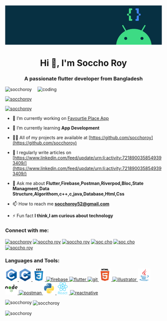 ![logo](https://github.com/socchoroy/socchoroy/blob/main/1647533808153.png)

<h1 align="center">Hi 👋, I'm Soccho Roy</h1>
<h3 align="center">A passionate flutter developer from Bangladesh</h3>

<img align="right" alt="coding" width="400" src="https://user-images.githubusercontent.com/55389276/140866485-8fb1c876-9a8f-4d6a-98dc-08c4981eaf70.gif">
<p align="left"> <img src="https://komarev.com/ghpvc/?username=socchoroy&label=Profile%20views&color=0e75b6&style=flat" alt="socchoroy" /> </p>

<p align="left"> <a href="https://github.com/ryo-ma/github-profile-trophy"><img src="https://github-profile-trophy.vercel.app/?username=socchoroy" alt="socchoroy" /></a> </p>

<p align="left"> <a href="https://twitter.com/socchoroy" target="blank"><img src="https://img.shields.io/twitter/follow/socchoroy?logo=twitter&style=for-the-badge" alt="socchoroy" /></a> </p>

- 🔭 I’m currently working on [Favourtie Place App](https://github.com/socchoroy/Invoice-Pdf-Maker)

- 🌱 I’m currently learning **App Development**

- 👨‍💻 All of my projects are available at [https://github.com/socchoroy](https://github.com/socchoroy)

- 📝 I regularly write articles on [https://www.linkedin.com/feed/update/urn:li:activity:7218900358549393409/](https://www.linkedin.com/feed/update/urn:li:activity:7218900358549393409/)

- 💬 Ask me about **Flutter,Firebase,Postman,Riverpod,Bloc,State Managment,Data Structure,Algorithom,c++,c,java,Database,Html,Css**

- 📫 How to reach me **socchoroy52@gmail.com**

- ⚡ Fun fact **I think,I am curious about technology**

<h3 align="left">Connect with me:</h3>
<p align="left">
<a href="https://twitter.com/socchoroy" target="blank"><img align="center" src="https://raw.githubusercontent.com/rahuldkjain/github-profile-readme-generator/master/src/images/icons/Social/twitter.svg" alt="socchoroy" height="30" width="40" /></a>
<a href="https://linkedin.com/in/soccho roy" target="blank"><img align="center" src="https://raw.githubusercontent.com/rahuldkjain/github-profile-readme-generator/master/src/images/icons/Social/linked-in-alt.svg" alt="soccho roy" height="30" width="40" /></a>
<a href="https://stackoverflow.com/users/soccho roy" target="blank"><img align="center" src="https://raw.githubusercontent.com/rahuldkjain/github-profile-readme-generator/master/src/images/icons/Social/stack-overflow.svg" alt="soccho roy" height="30" width="40" /></a>
<a href="https://fb.com/soc cho" target="blank"><img align="center" src="https://raw.githubusercontent.com/rahuldkjain/github-profile-readme-generator/master/src/images/icons/Social/facebook.svg" alt="soc cho" height="30" width="40" /></a>
<a href="https://instagram.com/soc cho" target="blank"><img align="center" src="https://raw.githubusercontent.com/rahuldkjain/github-profile-readme-generator/master/src/images/icons/Social/instagram.svg" alt="soc cho" height="30" width="40" /></a>
<a href="https://www.hackerrank.com/soccho roy" target="blank"><img align="center" src="https://raw.githubusercontent.com/rahuldkjain/github-profile-readme-generator/master/src/images/icons/Social/hackerrank.svg" alt="soccho roy" height="30" width="40" /></a>
</p>

<h3 align="left">Languages and Tools:</h3>
<p align="left"> <a href="https://www.cprogramming.com/" target="_blank" rel="noreferrer"> <img src="https://raw.githubusercontent.com/devicons/devicon/master/icons/c/c-original.svg" alt="c" width="40" height="40"/> </a> <a href="https://www.w3schools.com/cpp/" target="_blank" rel="noreferrer"> <img src="https://raw.githubusercontent.com/devicons/devicon/master/icons/cplusplus/cplusplus-original.svg" alt="cplusplus" width="40" height="40"/> </a> <a href="https://www.w3schools.com/css/" target="_blank" rel="noreferrer"> <img src="https://raw.githubusercontent.com/devicons/devicon/master/icons/css3/css3-original-wordmark.svg" alt="css3" width="40" height="40"/> </a> <a href="https://firebase.google.com/" target="_blank" rel="noreferrer"> <img src="https://www.vectorlogo.zone/logos/firebase/firebase-icon.svg" alt="firebase" width="40" height="40"/> </a> <a href="https://flutter.dev" target="_blank" rel="noreferrer"> <img src="https://www.vectorlogo.zone/logos/flutterio/flutterio-icon.svg" alt="flutter" width="40" height="40"/> </a> <a href="https://git-scm.com/" target="_blank" rel="noreferrer"> <img src="https://www.vectorlogo.zone/logos/git-scm/git-scm-icon.svg" alt="git" width="40" height="40"/> </a> <a href="https://www.w3.org/html/" target="_blank" rel="noreferrer"> <img src="https://raw.githubusercontent.com/devicons/devicon/master/icons/html5/html5-original-wordmark.svg" alt="html5" width="40" height="40"/> </a> <a href="https://www.adobe.com/in/products/illustrator.html" target="_blank" rel="noreferrer"> <img src="https://www.vectorlogo.zone/logos/adobe_illustrator/adobe_illustrator-icon.svg" alt="illustrator" width="40" height="40"/> </a> <a href="https://www.java.com" target="_blank" rel="noreferrer"> <img src="https://raw.githubusercontent.com/devicons/devicon/master/icons/java/java-original.svg" alt="java" width="40" height="40"/> </a> <a href="https://nodejs.org" target="_blank" rel="noreferrer"> <img src="https://raw.githubusercontent.com/devicons/devicon/master/icons/nodejs/nodejs-original-wordmark.svg" alt="nodejs" width="40" height="40"/> </a> <a href="https://postman.com" target="_blank" rel="noreferrer"> <img src="https://www.vectorlogo.zone/logos/getpostman/getpostman-icon.svg" alt="postman" width="40" height="40"/> </a> <a href="https://www.python.org" target="_blank" rel="noreferrer"> <img src="https://raw.githubusercontent.com/devicons/devicon/master/icons/python/python-original.svg" alt="python" width="40" height="40"/> </a> <a href="https://reactjs.org/" target="_blank" rel="noreferrer"> <img src="https://raw.githubusercontent.com/devicons/devicon/master/icons/react/react-original-wordmark.svg" alt="react" width="40" height="40"/> </a> <a href="https://reactnative.dev/" target="_blank" rel="noreferrer"> <img src="https://reactnative.dev/img/header_logo.svg" alt="reactnative" width="40" height="40"/> </a> </p>

<p><img align="left" src="https://github-readme-stats.vercel.app/api/top-langs?username=socchoroy&show_icons=true&locale=en&layout=compact" alt="socchoroy" /></p>

<p>&nbsp;<img align="center" src="https://github-readme-stats.vercel.app/api?username=socchoroy&show_icons=true&locale=en" alt="socchoroy" /></p>

<p><img align="center" src="https://github-readme-streak-stats.herokuapp.com/?user=socchoroy&" alt="socchoroy" /></p>

